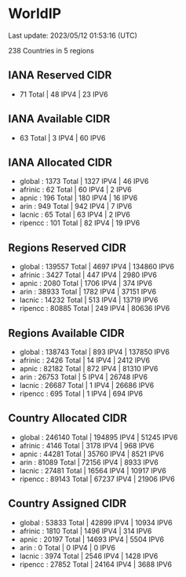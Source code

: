 # WorldIP

Last update: 2023/05/12 01:53:16 (UTC)

238 Countries in 5 regions

## IANA Reserved CIDR

- 71 Total | 48 IPV4 | 23 IPV6

## IANA Available CIDR

- 63 Total | 3 IPV4 | 60 IPV6

## IANA Allocated CIDR

- global : 1373 Total | 1327 IPV4 | 46 IPV6
- afrinic : 62 Total | 60 IPV4 | 2 IPV6
- apnic : 196 Total | 180 IPV4 | 16 IPV6
- arin : 949 Total | 942 IPV4 | 7 IPV6
- lacnic : 65 Total | 63 IPV4 | 2 IPV6
- ripencc : 101 Total | 82 IPV4 | 19 IPV6

## Regions Reserved CIDR

- global : 139557 Total | 4697 IPV4 | 134860 IPV6
- afrinic : 3427 Total | 447 IPV4 | 2980 IPV6
- apnic : 2080 Total | 1706 IPV4 | 374 IPV6
- arin : 38933 Total | 1782 IPV4 | 37151 IPV6
- lacnic : 14232 Total | 513 IPV4 | 13719 IPV6
- ripencc : 80885 Total | 249 IPV4 | 80636 IPV6

## Regions Available CIDR

- global : 138743 Total | 893 IPV4 | 137850 IPV6
- afrinic : 2426 Total | 14 IPV4 | 2412 IPV6
- apnic : 82182 Total | 872 IPV4 | 81310 IPV6
- arin : 26753 Total | 5 IPV4 | 26748 IPV6
- lacnic : 26687 Total | 1 IPV4 | 26686 IPV6
- ripencc : 695 Total | 1 IPV4 | 694 IPV6

## Country Allocated CIDR

- global : 246140 Total | 194895 IPV4 | 51245 IPV6
- afrinic : 4146 Total | 3178 IPV4 | 968 IPV6
- apnic : 44281 Total | 35760 IPV4 | 8521 IPV6
- arin : 81089 Total | 72156 IPV4 | 8933 IPV6
- lacnic : 27481 Total | 16564 IPV4 | 10917 IPV6
- ripencc : 89143 Total | 67237 IPV4 | 21906 IPV6

## Country Assigned CIDR

- global : 53833 Total | 42899 IPV4 | 10934 IPV6
- afrinic : 1810 Total | 1496 IPV4 | 314 IPV6
- apnic : 20197 Total | 14693 IPV4 | 5504 IPV6
- arin : 0 Total | 0 IPV4 | 0 IPV6
- lacnic : 3974 Total | 2546 IPV4 | 1428 IPV6
- ripencc : 27852 Total | 24164 IPV4 | 3688 IPV6
